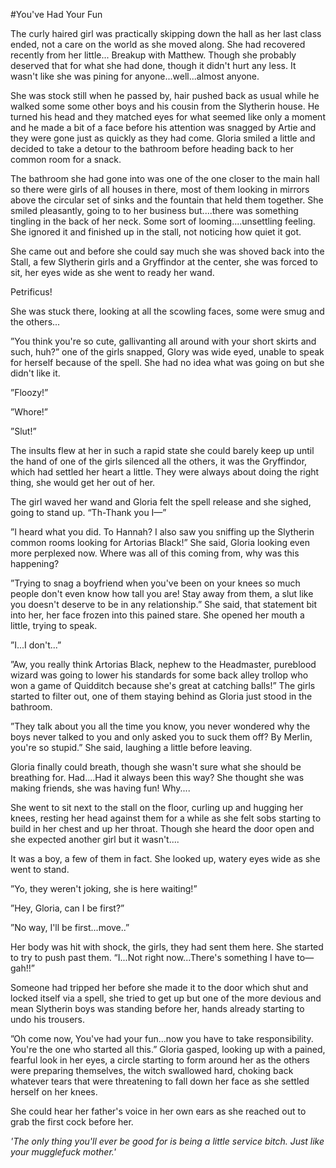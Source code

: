 #You've Had Your Fun

The curly haired girl was practically skipping down the hall as her last class ended, not a care on the world as she moved along. She had recovered recently from her little... Breakup with Matthew. Though she probably deserved that for what she had done, though it didn't hurt any less. It wasn't like she was pining for anyone...well...almost anyone. 

She was stock still when he passed by, hair pushed back as usual while he walked some some other boys and his cousin from the Slytherin house. He turned his head and they matched eyes for what seemed like only a moment and he made a bit of a face before his attention was snagged by Artie and they were gone just as quickly as they had come. Gloria smiled a little and decided to take a detour to the bathroom before heading back to her common room for a snack. 

The bathroom she had gone into was one of the one closer to the main hall so there were girls of all houses in there, most of them looking in mirrors above the circular set of sinks and the fountain that held them together. She smiled pleasantly, going to to her business but....there was something tingling in the back of her neck. Some sort of looming....unsettling feeling. She ignored it and finished up in the stall, not noticing how quiet it got. 


She came out and before she could say much she was shoved back into the Stall, a few Slytherin girls and a Gryffindor at the center, she was forced to sit, her eyes wide as she went to ready her wand. 

Petrificus!

She was stuck there, looking at all the scowling faces, some were smug and the others...

”You think you're so cute, gallivanting all around with your short skirts and such, huh?” one of the girls snapped, Glory was wide eyed, unable to speak for herself because of the spell. She had no idea what was going on but she didn't like it. 

”Floozy!”

”Whore!”

”Slut!”

The insults flew at her in such a rapid state she could barely keep up until the hand of one of the girls silenced all the others, it was the Gryffindor, which had settled her heart a little. They were always about doing the right thing, she would get her out of her. 

The girl waved her wand and Gloria felt the spell release and she sighed, going to stand up. “Th-Thank you I—”

”I heard what you did. To Hannah? I also saw you sniffing up the Slytherin common rooms looking for Artorias Black!” She said, Gloria looking even more perplexed now. Where was all of this coming from, why was this happening?

”Trying to snag a boyfriend when you've been on your knees so much people don't even know how tall you are! Stay away from them, a slut like you doesn't deserve to be in any relationship.” She said, that statement bit into her, her face frozen into this pained stare.  She opened her mouth a little, trying to speak. 

”I...I don't...”

”Aw, you really think Artorias Black, nephew to the Headmaster, pureblood wizard was going to lower his standards for some back alley trollop who won a game of Quidditch because she's great at catching balls!” The girls started to filter out, one of them staying behind as Gloria just stood in the bathroom. 

”They talk about you all the time you know, you never wondered why the boys never talked to you and only asked you to suck them off? By Merlin, you're so stupid.” She said, laughing a little before leaving. 

Gloria finally could breath, though she wasn't sure what she should be breathing for. Had....Had it always been this way? She thought she was making friends, she was having fun! Why....

She went to sit next to the stall on the floor, curling up and hugging her knees, resting her head against them for a while as she felt sobs starting to build in her chest and up her throat. Though she heard the door open and she expected another girl but it wasn't....

It was a boy, a few of them in fact. She looked up, watery eyes wide as she went to stand.

”Yo, they weren't joking, she is here waiting!”

”Hey, Gloria, can I be first?”

”No way, I'll be first...move..”

Her body was hit with shock, the girls, they had sent them here. She started to try to push past them. “I...Not right now...There's something I have to—gah!!” 

Someone had tripped her before she made it to the door which shut and locked itself via a spell, she tried to get up but one of the more devious and mean Slytherin boys was standing before her, hands already starting to undo his trousers. 

”Oh come now, You've had your fun...now you have to take responsibility. You're the one who started all this.” Gloria gasped, looking up with a pained, fearful look in her eyes, a circle starting to form around her as the others were preparing themselves, the witch swallowed hard, choking back whatever tears that were threatening to fall down her face as she settled herself on her knees. 

She could hear her father's voice in her own ears as she reached out to grab the first cock before her. 



*'The only thing you'll ever be good for is being a little service bitch. Just like your mugglefuck mother.'*